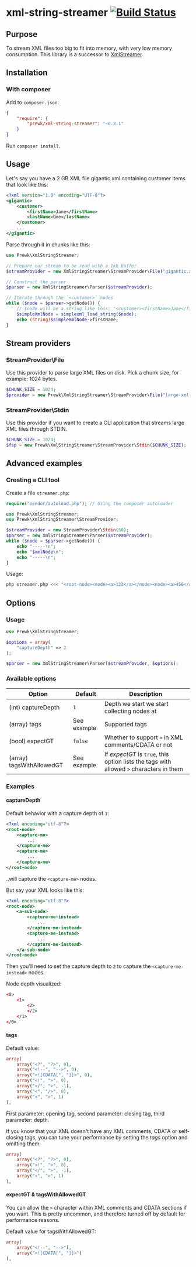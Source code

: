 xml-string-streamer [![Build Status](https://travis-ci.org/prewk/xml-string-streamer.svg?branch=master)](https://travis-ci.org/prewk/xml-string-streamer)
===================

Purpose
-------
To stream XML files too big to fit into memory, with very low memory consumption. This library is a successor to [XmlStreamer](https://github.com/prewk/XmlStreamer).

Installation
------------

### With composer

Add to `composer.json`:

````json
{
	"require": {
		"prewk/xml-string-streamer": "~0.3.1"
	}
}

````

Run `composer install`.

Usage
-----

Let's say you have a 2 GB XML file gigantic.xml containing customer items that look like this:

````xml
<?xml version="1.0" encoding="UTF-8"?>
<gigantic>
    <customer>
        <firstName>Jane</firstName>
        <lastName>Doe</lastName>
    </customer>
    ...
</gigantic>
````

Parse through it in chunks like this:

````php
use Prewk\XmlStringStreamer;

// Prepare our stream to be read with a 1kb buffer
$streamProvider = new XmlStringStreamer\StreamProvider\File("gigantic.xml", 1024);

// Construct the parser
$parser = new XmlStringStreamer\Parser($streamProvider);

// Iterate through the `<customer>` nodes
while ($node = $parser->getNode()) {
	// $node will be a string like this: "<customer><firstName>Jane</firstName><lastName>Doe</lastName></customer>"
	$simpleXmlNode = simplexml_load_string($node);
	echo (string)$simpleXmlNode->firstName;
}
````

Stream providers
---------

### StreamProvider\File

Use this provider to parse large XML files on disk. Pick a chunk size, for example: 1024 bytes.

````php
$CHUNK_SIZE = 1024;
$provider = new Prewk\XmlStringStreamer\StreamProvider\File("large-xml-file.xml", $CHUNK_SIZE);
````

### StreamProvider\Stdin

Use this provider if you want to create a CLI application that streams large XML files through STDIN.

````php
$CHUNK_SIZE = 1024;
$fsp = new Prewk\XmlStringStreamer\StreamProvider\Stdin($CHUNK_SIZE);
````

Advanced examples
-----------------
### Creating a CLI tool

Create a file `streamer.php`:

````php
require("vendor/autoload.php"); // Using the composer autoloader

use Prewk\XmlStringStreamer;
use Prewk\XmlStringStreamer\StreamProvider;

$streamProvider = new StreamProvider\Stdin(50);
$parser = new XmlStringStreamer\Parser($streamProvider);
while ($node = $parser->getNode()) {
    echo "-----\n";
    echo "$xmlNode\n";
    echo "-----\n";
}
````

Usage:

````sh
php streamer.php <<< "<root-node><node><a>123</a></node><node><a>456</a></node><node><a>789</a></node></root-node>"
````


Options
-------

### Usage

````php
use Prewk\XmlStringStreamer;

$options = array(
	"captureDepth" => 2
);

$parser = new XmlStringStreamer\Parser($streamProvider, $options);
````

### Available options

| Option | Default | Description |
| ------ | ------- | ----------- |
| (int) captureDepth | `1` | Depth we start we start collecting nodes at |
| (array) tags | See example | Supported tags |
| (bool) expectGT | `false` | Whether to support `>` in XML comments/CDATA or not |
| (array) tagsWithAllowedGT | See example | If _expectGT_ is `true`, this option lists the tags with allowed `>` characters in them |

### Examples

#### captureDepth

Default behavior with a capture depth of `1`:

````xml
<?xml encoding="utf-8"?>
<root-node>
	<capture-me>
		...
	</capture-me>
	<capture-me>
		...
	</capture-me>
</root-node>
````

..will capture the `<capture-me>` nodes.

But say your XML looks like this:

````xml
<?xml encoding="utf-8"?>
<root-node>
	<a-sub-node>
		<capture-me-instead>
			...
		</capture-me-instead>
		<capture-me-instead>
			...
		</capture-me-instead>
	</a-sub-node>
</root-node>
````
Then you'll need to set the capture depth to `2` to capture the `<capture-me-instead>` nodes.

Node depth visualized:

````xml
<0>
	<1>
		<2>
		</2>
	</1>
</0>
````

#### tags

Default value:

````php
array(
	array("<?", "?>", 0),
	array("<!--", "-->", 0),
	array("<![CDATA[", "]]>", 0),
	array("<!", ">", 0),
	array("</", ">", -1),
	array("<", "/>", 0),
	array("<", ">", 1)
),
````

First parameter: opening tag, second parameter: closing tag, third parameter: depth.

If you know that your XML doesn't have any XML comments, CDATA or self-closing tags, you can tune your performance by setting the _tags_ option and omitting them:

````php
array(
	array("<?", "?>", 0),
	array("<!", ">", 0),
	array("</", ">", -1),
	array("<", ">", 1)
),
````

#### expectGT & tagsWithAllowedGT

You can allow the `>` character within XML comments and CDATA sections if you want. This is pretty uncommon, and therefore turned off by default for performance reasons.

Default value for tagsWithAllowedGT:

````php
array(
	array("<!--", "-->"),
	array("<![CDATA[", "]]>")
),
````
